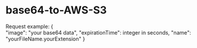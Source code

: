 # base64-to-AWS-S3
Request example:
{   
  "image": "your base64 data",
  "expirationTime": integer in seconds,
  "name": "yourFileName.yourExtension"
}
